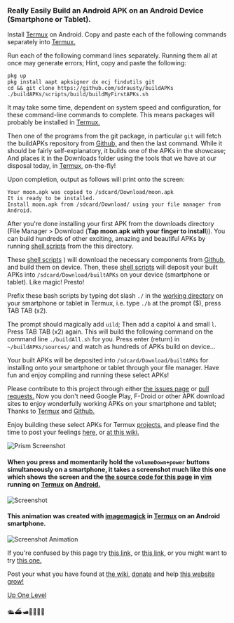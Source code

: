 ### Really Easily Build an Android APK on an Android Device (Smartphone or Tablet).

Install [Termux](https://termux.com/) on Android. Copy and paste each of the following commands separately into [Termux.](https://termux.com/) 

Run each of the following command lines separately. Running them all at once may generate errors; Hint, copy and paste the following: 

```
pkg up
pkg install aapt apksigner dx ecj findutils git
cd && git clone https://github.com/sdrausty/buildAPKs
./buildAPKs/scripts/build/buildMyFirstAPKs.sh

```

It may take some time, dependent on system speed and configuration, for these command-line commands to complete. This means packages will probably be installed in [Termux.](https://termux.com/) 

Then one of the programs from the git package, in particular `git` will fetch the buildAPKs repository from [Github,](https://github.com) and then the last command. While it should be fairly self-explanatory, it builds one of the APKs in the showcase; And places it in the Downloads folder using the tools that we have at our disposal today, in [Termux,](https://termux.com/) on-the-fly!

Upon completion, output as follows will print onto the screen:


```
Your moon.apk was copied to /sdcard/Download/moon.apk
It is ready to be installed.
Install moon.apk from /sdcard/Download/ using your file manager from Android.
```

After you're done installing your first APK from the downloads directory (File Manager > Download (**Tap moon.apk with your finger to install**)). You can build hundreds of other exciting, amazing and beautiful APKs by running [shell scripts](https://github.com/sdrausty/buildAPKs/tree/master/scripts) from the this directory.

These [shell scripts](https://github.com/sdrausty/buildAPKs/tree/master/scripts/bash/build/) ) will download the necessary components from [Github,](https://github.com) and build them on device.  Then, these [shell scripts](https://github.com/sdrausty/buildAPKs/tree/master/scripts/bash/build/) will deposit your built APKs into `/sdcard/Download/builtAPKs` on your device (smartphone or tablet).  Like magic!  Presto! 

Prefix these bash scripts by typing dot slash `./` in the [working directory](https://github.com/sdrausty/buildAPKs/tree/master) on your smartphone or tablet in Termux, i.e. type `./b` at the prompt ($), press TAB TAB (x2). 

The prompt should magically add `uild`; Then add a capitol `A` and small `l`. Press TAB TAB (x2) again. This will build the following command on the command line `./buildAll.sh` for you. Press enter (return) in `~/buildAPKs/sources/` and watch as hundreds of APKs build on device...

Your built APKs will be deposited into `/sdcard/Download/builtAPKs` for installing onto your smartphone or tablet through your file manager. Have fun and enjoy compiling and running these select APKs!

Please contribute to this project through either [the issues page](https://github.com/sdrausty/buildAPKs/issues) or [pull requests.](https://github.com/sdrausty/buildAPKs/pulls) Now you don't need Google Play, F-Droid or other APK download sites to enjoy wonderfully working APKs on your smartphone and tablet; Thanks to [Termux](./pages/asac) and [Github.](https://github.com)

Enjoy building these select APKs for Termux [projects,](https://github.com/sdrausty/buildAPKs/tree/master/sources) and please find the time to post your feelings [here,](https://github.com/sdrausty/buildAPKs/issues) or [at this wiki.](https://github.com/sdrausty/buildAPKs/wiki
)

![Prism Screenshot](./bitpics/prism.png)

#### When you press and momentarily hold the `volumeDown+power` buttons simultaneously on a smartphone, it takes a screenshot much like this one which shows the screen and the [the source code for this page](https://raw.githubusercontent.com/sdrausty/buildAPKs/master/docs/reallyEasilyBuildAndroidAPKsOnDevice.md) in [vim](http://www.vim.org/git.php) running on [Termux](./pages/asac) on [Android.](https://source.android.com/)

![Screenshot](./bitpics/reallyEasilyBuildAndroidAPKsOnDevice.png)

#### This animation was created with [imagemagick](https://sdrausty.github.io/pages/im.html) in [Termux](https://sdrausty.github.io/pages/asac.html) on an Android smartphone.

![Screenshot Animation](./bitpics/ps1.gif)

If you're confused by this page try [this link,](https://termux.com/help.html) or [this link,](http://tldp.org/) or you might want to try [this one.](https://www.debian.org/doc/)

Post your what you have found at [the wiki,](https://github.com/sdrausty/buildAPKs/wiki) [donate](https://sdrausty.github.io/pages/donate) and help [this website grow!](https://sdrausty.github.io/)

[Up One Level](./../)

🛳⛴🛥🚢🚤🚣⛵

